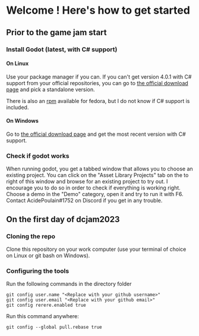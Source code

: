 # Welcome ! Here's how to get started

## Prior to the game jam start
### Install Godot (latest, with C# support)
#### On Linux
Use your package manager if you can. If you can't get version 4.0.1 with C# support
from your official repositories, you can go to [the official download page](https://godotengine.org/download/)
and pick a standalone version.

There is also an [rpm](https://src.fedoraproject.org/rpms/godot) available for fedora, 
but I do not know if C# support is included.

#### On Windows
Go to [the official download page](https://godotengine.org/download/) and get the 
most recent version with C# support.

### Check if godot works
When running godot, you get a tabbed window that allows you to choose an existing 
project. You can click on the "Asset Library Projects" tab on the to right of this window
and browse for an existing project to try out. I encourage you to do so in order to check
if everything is working right. Choose a demo in the "Demo" category, open it and try to
run it with F6. Contact AcidePoulain#1752 on Discord if you get in any trouble.

## On the first day of dcjam2023 

### Cloning the repo
Clone this repository on your work computer (use your terminal of choice on Linux or git bash
on Windows).

### Configuring the tools
Run the following commands in the directory folder
```
git config user.name "<Replace with your github username>"
git config user.email "<Replace with your github email>"
git config rerere.enabled true
```

Run this command anywhere:
```
git config --global pull.rebase true
```
